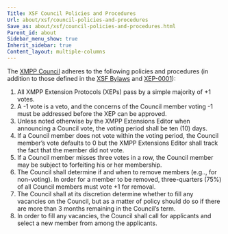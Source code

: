```yaml
---
Title: XSF Council Policies and Procedures
Url: about/xsf/council-policies-and-procedures
Save_as: about/xsf/council-policies-and-procedures.html
Parent_id: about
Sidebar_menu_show: true
Inherit_sidebar: true
Content_layout: multiple-columns
---
```


The [XMPP Council](/about/xmpp-standards-foundation#council) adheres to the following policies and procedures (in addition to those defined in the [XSF Bylaws](/about/xsf/bylaws) and [XEP-0001](/extensions/xep-0001.html)):

1.  All XMPP Extension Protocols (XEPs) pass by a simple majority of +1 votes.
2.  A -1 vote is a veto, and the concerns of the Council member voting -1 must
    be addressed before the XEP can be approved.
3.  Unless noted otherwise by the XMPP Extensions Editor when announcing a
    Council vote, the voting period shall be ten (10) days.
4.  If a Council member does not vote within the voting period, the Council
    member’s vote defaults to 0 but the XMPP Extensions Editor shall track the
    fact that the member did not vote.
5.  If a Council member misses three votes in a row, the Council member may be
    subject to forfeiting his or her membership.
6.  The Council shall determine if and when to remove members (e.g.., for
    non-voting). In order for a member to be removed, three-quarters (75%) of
    all Council members must vote +1 for removal.
7.  The Council shall at its discretion determine whether to fill any vacancies
    on the Council, but as a matter of policy should do so if there are more
    than 3 months remaining in the Council’s term.
8.  In order to fill any vacancies, the Council shall call for applicants and
    select a new member from among the applicants.
